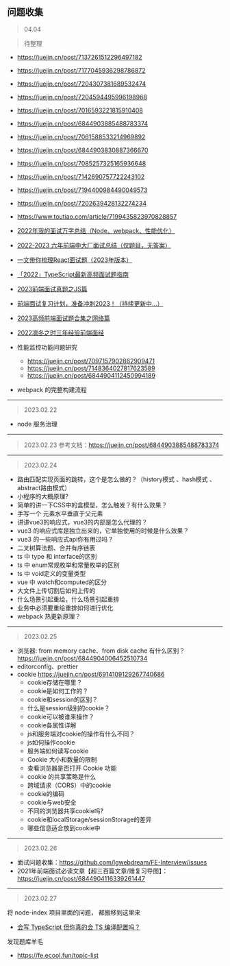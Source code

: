 ## 问题收集

> 04.04
 

> 待整理

- https://juejin.cn/post/7137261512296497182
- https://juejin.cn/post/7177045936298786872
- https://juejin.cn/post/7204307381689532474
- https://juejin.cn/post/7204594495996198968
- https://juejin.cn/post/7016593221815910408
- https://juejin.cn/post/6844903885488783374
- https://juejin.cn/post/7061588533214969892
- https://juejin.cn/post/6844903830887366670
- https://juejin.cn/post/7085257325165936648
- https://juejin.cn/post/7142690757722243102
- https://juejin.cn/post/7194400984490049573
- https://juejin.cn/post/7202639428132274234
- https://www.toutiao.com/article/7199435823970828857
- [2022年我的面试万字总结（Node、webpack、性能优化）](https://juejin.cn/post/7161292246526984228)
- [2022-2023 六年前端中大厂面试总结（仅题目，无答案）](https://juejin.cn/post/7207410405857017917)
- [一文带你梳理React面试题（2023年版本）](https://juejin.cn/post/7182382408807743548)
- [「2022」TypeScript最新高频面试题指南](https://juejin.cn/post/7162011064819777567)
- [2023前端面试真题之JS篇](https://juejin.cn/post/7202904269535887418)
- [前端面试复习计划，准备冲刺2023！（持续更新中...）](https://juejin.cn/post/7184720010563027001)
- [2023高频前端面试题合集之网络篇](https://juejin.cn/post/7197070078360322109)
- [2022凛冬之时三年经验前端面经](https://juejin.cn/post/7173316141161381924)


- 性能监控功能问题研究
    - https://juejin.cn/post/7097157902862909471
    - https://juejin.cn/post/7148364027817623589
    - https://juejin.cn/post/6844904112450994189


- webpack 的完整构建流程

------------

> 2023.02.22

- node 服务治理

----------

> 2023.02.23
> 参考文档：https://juejin.cn/post/6844903885488783374

--------------------

> 2023.02.24

- 路由匹配实现页面的跳转，这个是怎么做的？（history模式 、hash模式 、abstract路由模式）
- 小程序的大概原理?
- 简单的讲一下CSS中的盒模型，怎么触发？有什么效果？
- 手写一个 元素水平垂直于父元素
- 讲讲vue3的响应式，vue3的内部是怎么代理的？
- vue3 的响应式库是独立出来的，它单独使用的时候是什么效果？
- vue3 的一些响应式api你有用过吗？
- 二叉树算法题、合并有序链表
- ts 中 type 和 interface的区别
- ts 中 enum常规枚举和常量枚举的区别
- ts 中 void定义的变量类型
- vue 中 watch和computed的区分
- 大文件上传切割后如何上传的
- 什么场景引起重绘，什么场景引起重排
- 业务中必须要重绘重排如何进行优化
- webpack 热更新原理？


----------------------

> 2023.02.25

- 浏览器: from memory cache、from disk cache 有什么区别？
  https://juejin.cn/post/6844904006452510734
- editorconfig、prettier
- cookie https://juejin.cn/post/6914109129267740686
    - cookie存储在哪里？
    - cookie是如何工作的？
    - cookie和session的区别？
    - 什么是session级别的cookie？
    - cookie可以被谁来操作？
    - cookie各属性详解
    - js和服务端对cookie的操作有什么不同？
    - js如何操作cookie
    - 服务端如何读写cookie
    - Cookie 大小和数量的限制
    - 查看浏览器是否打开 Cookie 功能
    - cookie 的共享策略是什么
    - 跨域请求（CORS）中的cookie
    - cookie的编码
    - cookie与web安全
    - 不同的浏览器共享cookie吗?
    - cookie和localStorage/sessionStorage的差异
    - 哪些信息适合放到cookie中

--------------

> 2023.02.26

- 面试问题收集：https://github.com/lgwebdream/FE-Interview/issues
- 2021年前端面试必读文章【超三百篇文章/赠复习导图】：https://juejin.cn/post/6844904116339261447



------------

> 2023.02.27

将 node-index 项目里面的问题， 都搬移到这里来

- [会写 TypeScript 但你真的会 TS 编译配置吗？](https://www.51cto.com/article/694463.html)


发现题库羊毛
- https://fe.ecool.fun/topic-list
